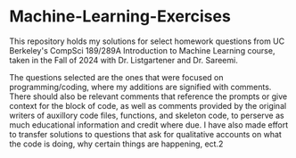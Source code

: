 # Machine-Learning-Exercises

This repository holds my solutions for select homework questions from UC Berkeley's CompSci 189/289A Introduction to Machine Learning course, taken in the Fall of 2024 with Dr. Listgartener and Dr. Sareemi.

The questions selected are the ones that were focused on programming/coding, where my additions are signified with comments. There should also be relevant comments that reference the prompts or give context for the block of code, as well as comments provided by the original writers of auxillory code files, functions, and skeleton code, to perserve as much educational information and credit where due. I have also made effort to transfer solutions to questions that ask for qualitative accounts on what the code is doing, why certain things are happening, ect.2